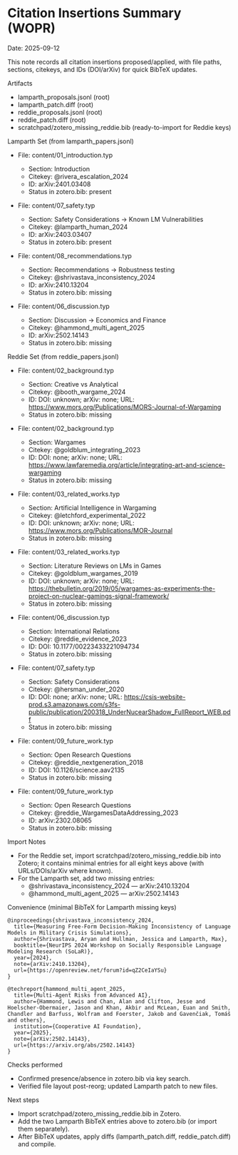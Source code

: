 # Citation Insertions Summary (WOPR)

Date: 2025-09-12

This note records all citation insertions proposed/applied, with file paths, sections, citekeys, and IDs (DOI/arXiv) for quick BibTeX updates.

Artifacts
- lamparth_proposals.jsonl (root)
- lamparth_patch.diff (root)
- reddie_proposals.jsonl (root)
- reddie_patch.diff (root)
- scratchpad/zotero_missing_reddie.bib (ready-to-import for Reddie keys)

Lamparth Set (from lamparth_papers.jsonl)
- File: content/01_introduction.typ
  - Section: Introduction
  - Citekey: @rivera_escalation_2024
  - ID: arXiv:2401.03408
  - Status in zotero.bib: present

- File: content/07_safety.typ
  - Section: Safety Considerations → Known LM Vulnerabilities
  - Citekey: @lamparth_human_2024
  - ID: arXiv:2403.03407
  - Status in zotero.bib: present

- File: content/08_recommendations.typ
  - Section: Recommendations → Robustness testing
  - Citekey: @shrivastava_inconsistency_2024
  - ID: arXiv:2410.13204
  - Status in zotero.bib: missing

- File: content/06_discussion.typ
  - Section: Discussion → Economics and Finance
  - Citekey: @hammond_multi_agent_2025
  - ID: arXiv:2502.14143
  - Status in zotero.bib: missing

Reddie Set (from reddie_papers.jsonl)
- File: content/02_background.typ
  - Section: Creative vs Analytical
  - Citekey: @booth_wargame_2024
  - ID: DOI: unknown; arXiv: none; URL: https://www.mors.org/Publications/MORS-Journal-of-Wargaming
  - Status in zotero.bib: missing

- File: content/02_background.typ
  - Section: Wargames
  - Citekey: @goldblum_integrating_2023
  - ID: DOI: none; arXiv: none; URL: https://www.lawfaremedia.org/article/integrating-art-and-science-wargaming
  - Status in zotero.bib: missing

- File: content/03_related_works.typ
  - Section: Artificial Intelligence in Wargaming
  - Citekey: @letchford_experimental_2022
  - ID: DOI: unknown; arXiv: none; URL: https://www.mors.org/Publications/MOR-Journal
  - Status in zotero.bib: missing

- File: content/03_related_works.typ
  - Section: Literature Reviews on LMs in Games
  - Citekey: @goldblum_wargames_2019
  - ID: DOI: unknown; arXiv: none; URL: https://thebulletin.org/2019/05/wargames-as-experiments-the-project-on-nuclear-gamings-signal-framework/
  - Status in zotero.bib: missing

- File: content/06_discussion.typ
  - Section: International Relations
  - Citekey: @reddie_evidence_2023
  - ID: DOI: 10.1177/00223433221094734
  - Status in zotero.bib: missing

- File: content/07_safety.typ
  - Section: Safety Considerations
  - Citekey: @hersman_under_2020
  - ID: DOI: none; arXiv: none; URL: https://csis-website-prod.s3.amazonaws.com/s3fs-public/publication/200318_UnderNucearShadow_FullReport_WEB.pdf
  - Status in zotero.bib: missing

- File: content/09_future_work.typ
  - Section: Open Research Questions
  - Citekey: @reddie_nextgeneration_2018
  - ID: DOI: 10.1126/science.aav2135
  - Status in zotero.bib: missing

- File: content/09_future_work.typ
  - Section: Open Research Questions
  - Citekey: @reddie_WargamesDataAddressing_2023
  - ID: arXiv:2302.08065
  - Status in zotero.bib: missing

Import Notes
- For the Reddie set, import scratchpad/zotero_missing_reddie.bib into Zotero; it contains minimal entries for all eight keys above (with URLs/DOIs/arXiv where known).
- For the Lamparth set, add two missing entries:
  - @shrivastava_inconsistency_2024 — arXiv:2410.13204
  - @hammond_multi_agent_2025 — arXiv:2502.14143

Convenience (minimal BibTeX for Lamparth missing keys)
```
@inproceedings{shrivastava_inconsistency_2024,
  title={Measuring Free-Form Decision-Making Inconsistency of Language Models in Military Crisis Simulations},
  author={Shrivastava, Aryan and Hullman, Jessica and Lamparth, Max},
  booktitle={NeurIPS 2024 Workshop on Socially Responsible Language Modeling Research (SoLaR)},
  year={2024},
  note={arXiv:2410.13204},
  url={https://openreview.net/forum?id=qZ2CeIaYSu}
}

@techreport{hammond_multi_agent_2025,
  title={Multi-Agent Risks from Advanced AI},
  author={Hammond, Lewis and Chan, Alan and Clifton, Jesse and Hoelscher-Obermaier, Jason and Khan, Akbir and McLean, Euan and Smith, Chandler and Barfuss, Wolfram and Foerster, Jakob and Gavenčiak, Tomáš and others},
  institution={Cooperative AI Foundation},
  year={2025},
  note={arXiv:2502.14143},
  url={https://arxiv.org/abs/2502.14143}
}
```

Checks performed
- Confirmed presence/absence in zotero.bib via key search.
- Verified file layout post-reorg; updated Lamparth patch to new files.

Next steps
- Import scratchpad/zotero_missing_reddie.bib in Zotero.
- Add the two Lamparth BibTeX entries above to zotero.bib (or import them separately).
- After BibTeX updates, apply diffs (lamparth_patch.diff, reddie_patch.diff) and compile.
